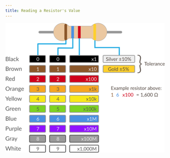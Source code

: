 ```yaml
---
title: Reading a Resistor's Value
---
```



![4-band resistor color chart](Reading_4_Band_Resistors.svg)